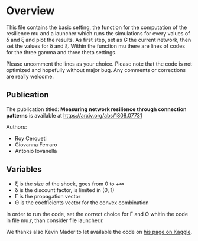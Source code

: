 # Overview
This file contains the basic setting, the function for the computation of the resilience mu and a launcher which runs the simulations for every values of δ and ξ and plot the results. As first step, set as *G* the current network, then set the values for δ and ξ. Within the function mu there are lines of codes for the three gamma and three theta settings.

Please uncomment the lines as your choice. Please note that the code is not optimized and hopefully without major bug.
Any comments or corrections are really welcome.

## Publication
The publication titled: **Measuring network resilience through connection patterns** is available at https://arxiv.org/abs/1808.07731

Authors:
- Roy Cerqueti
- Giovanna Ferraro
- Antonio Iovanella

## Variables
- ξ is the size of the shock, goes from 0 to +∞
- δ is the discount factor, is limited in (0, 1)
- Γ is the propagation vector
- Θ is the coefficients vector for the convex combination

In order to run the code, set the correct choice for Γ and Θ whitin the code in file mu.r, than consider file launcher.r.

We thanks also Kevin Mader to let available the code on [his page on Kaggle](https://www.kaggle.com/kmader/network-resilience/notebook).
